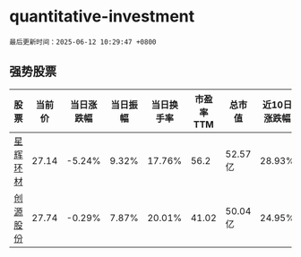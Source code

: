 # quantitative-investment

`最后更新时间：2025-06-12 10:29:47 +0800`

## 强势股票

|股票|当前价|当日涨跌幅|当日振幅|当日换手率|市盈率TTM|总市值|近10日涨跌幅|
|----|----|----|----|----|----|----|----|
|[星辉环材](https://xueqiu.com/S/SZ300834)|27.14|-5.24%|9.32%|17.76%|56.2|52.57亿|28.93%|
|[创源股份](https://xueqiu.com/S/SZ300703)|27.74|-0.29%|7.87%|20.01%|41.02|50.04亿|24.95%|
